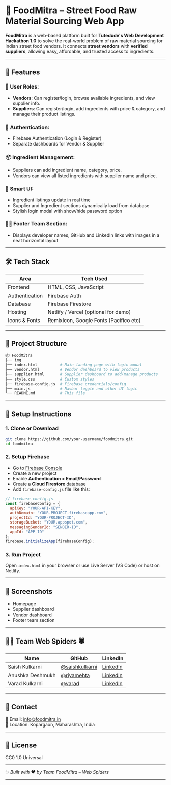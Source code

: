 
# 🌮 FoodMitra – Street Food Raw Material Sourcing Web App

**FoodMitra** is a web-based platform built for **Tutedude's Web Development Hackathon 1.0** to solve the real-world problem of raw material sourcing for Indian street food vendors. It connects **street vendors** with **verified suppliers**, allowing easy, affordable, and trusted access to ingredients.

---

## 🚀 Features

### 👤 User Roles:
- **Vendors**: Can register/login, browse available ingredients, and view supplier info.
- **Suppliers**: Can register/login, add ingredients with price & category, and manage their product listings.

### 🔑 Authentication:
- Firebase Authentication (Login & Register)
- Separate dashboards for Vendor & Supplier

### 📦 Ingredient Management:
- Suppliers can add ingredient name, category, price.
- Vendors can view all listed ingredients with supplier name and price.

### 🧠 Smart UI:
- Ingredient listings update in real time
- Supplier and Ingredient sections dynamically load from database
- Stylish login modal with show/hide password option

### 🦸‍♂️ Footer Team Section:
- Displays developer names, GitHub and LinkedIn links with images in a neat horizontal layout

---

## 🛠 Tech Stack

| Area              | Tech Used                             |
|-------------------|----------------------------------------|
| Frontend          | HTML, CSS, JavaScript                  |
| Authentication    | Firebase Auth                          |
| Database          | Firebase Firestore                     |
| Hosting           | Netlify / Vercel (optional for demo)   |
| Icons & Fonts     | RemixIcon, Google Fonts (Pacifico etc) |

---

## 📁 Project Structure

```bash
📦 FoodMitra
├── img
├── index.html          # Main landing page with login modal
├── vendor.html         # Vendor dashboard to view products
├── supplier.html       # Supplier dashboard to add/manage products
├── style.css           # Custom styles
├── firebase-config.js  # Firebase credentials/config
├── main.js             # Navbar toggle and other UI logic
└── README.md           # This file
```

---

## 🔧 Setup Instructions

### 1. Clone or Download

```bash
git clone https://github.com/your-username/foodmitra.git
cd foodmitra
```

### 2. Setup Firebase

- Go to [Firebase Console](https://console.firebase.google.com/)
- Create a new project
- Enable **Authentication > Email/Password**
- Create a **Cloud Firestore** database
- Add `firebase-config.js` file like this:

```js
// firebase-config.js
const firebaseConfig = {
  apiKey: "YOUR-API-KEY",
  authDomain: "YOUR-PROJECT.firebaseapp.com",
  projectId: "YOUR-PROJECT-ID",
  storageBucket: "YOUR.appspot.com",
  messagingSenderId: "SENDER-ID",
  appId: "APP-ID"
};
firebase.initializeApp(firebaseConfig);
```

### 3. Run Project

Open `index.html` in your browser or use Live Server (VS Code) or host on Netlify.

---

## 📸 Screenshots


- Homepage
- Supplier dashboard
- Vendor dashboard
- Footer team section

---

## 🙋‍♀️ Team Web Spiders 🕷️

| Name              | GitHub                             | LinkedIn                          |
|-------------------|------------------------------------|-----------------------------------|
| Saish Kulkarni    | [@saishkulkarni](https://github.com/saishkulkarni) | [LinkedIn](https://linkedin.com/in/saishkulkarni) |
| Anushka Deshmukh  | [@riyamehta](https://github.com/riyamehta) | [LinkedIn](https://linkedin.com/in/riyamehta)     |
| Varad Kulkarni    | [@varad](https://github.com/varad) | [LinkedIn](https://linkedin.com/in/varad)         |

---

## 📩 Contact

📧 Email: info@foodmitra.in  
📍 Location: Kopargaon, Maharashtra, India

---

## 📜 License

CC0 1.0 Universal

---

✨ _Built with ❤️ by Team FoodMitra – Web Spiders_


---


